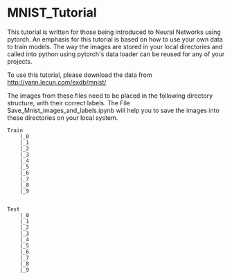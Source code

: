 # MNIST_Tutorial

This tutorial is written for those being introduced to Neural Networks using pytorch.
An emphasis for this tutorial is based on how to use your own data to train models. The way the images are stored in your local directories and called into python using pytorch's data loader can be reused for any of your projects.

To use this tutorial, please download the data from http://yann.lecun.com/exdb/mnist/

The images from these files need to be placed in the following directory structure, with their correct labels. The File Save_Mnist_images_and_labels.ipynb will help you to save the images into these directories on your local system.

    Train
        |_0
        |_1
        |_2
        |_3
        |_4
        |_5
        |_6
        |_7
        |_8
        |_9


    Test
        |_0
        |_1
        |_2
        |_3
        |_4
        |_5
        |_6
        |_7
        |_8
        |_9
